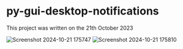 # py-gui-desktop-notifications

This project was written on the 21th October 2023

![Screenshot 2024-10-21 175747](https://github.com/user-attachments/assets/9b4d7c76-8bcb-4ad7-b22a-7a1cb72048af)
![Screenshot 2024-10-21 175810](https://github.com/user-attachments/assets/9a5e99f3-bdee-4c40-9fa5-effd3067de2f)
